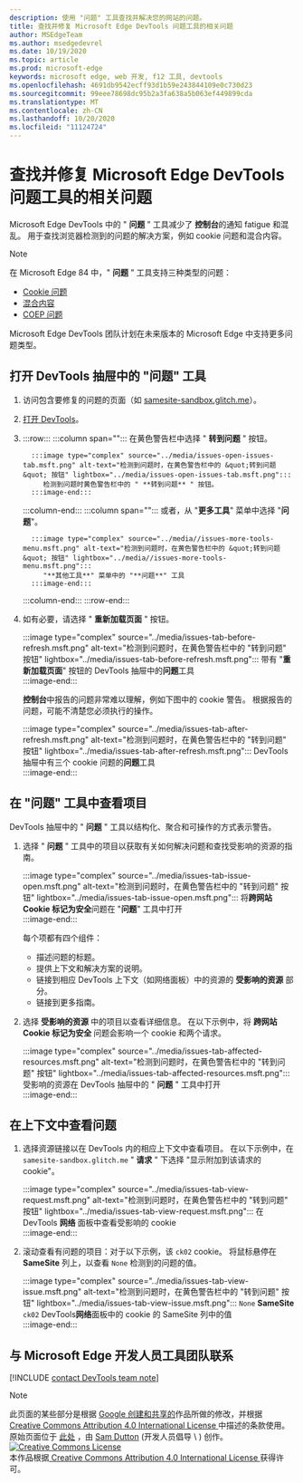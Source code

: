 ```yaml
---
description: 使用 "问题" 工具查找并解决您的网站的问题。
title: 查找并修复 Microsoft Edge DevTools 问题工具的相关问题
author: MSEdgeTeam
ms.author: msedgedevrel
ms.date: 10/19/2020
ms.topic: article
ms.prod: microsoft-edge
keywords: microsoft edge, web 开发, f12 工具, devtools
ms.openlocfilehash: 4691db9542ecff93d1b59e243844109e0c730d23
ms.sourcegitcommit: 99eee78698dc95b2a3fa638a5b063ef449899cda
ms.translationtype: MT
ms.contentlocale: zh-CN
ms.lasthandoff: 10/20/2020
ms.locfileid: "11124724"
---
```

<!-- Copyright Sam Dutton 

   Licensed under the Apache License, Version 2.0 (the "License");
   you may not use this file except in compliance with the License.
   You may obtain a copy of the License at

       https://www.apache.org/licenses/LICENSE-2.0

   Unless required by applicable law or agreed to in writing, software
   distributed under the License is distributed on an "AS IS" BASIS,
   WITHOUT WARRANTIES OR CONDITIONS OF ANY KIND, either express or implied.
   See the License for the specific language governing permissions and
   limitations under the License.  -->  

# 查找并修复 Microsoft Edge DevTools 问题工具的相关问题  

Microsoft Edge DevTools 中的 " **问题** " 工具减少了 **控制台**的通知 fatigue 和混乱。  用于查找浏览器检测到的问题的解决方案，例如 cookie 问题和混合内容。  

> [!NOTE]
> 在 Microsoft Edge 84 中，" **问题** " 工具支持三种类型的问题：  
> *   [Cookie 问题][MDNSameSiteCookies]  
> *   [混合内容][MDNMixedContent]  
> *   [COEP 问题][W3CCOEPSpec]
> 
> Microsoft Edge DevTools 团队计划在未来版本的 Microsoft Edge 中支持更多问题类型。  

## 打开 DevTools 抽屉中的 "问题" 工具  

1.  访问包含要修复的问题的页面（如 [samesite-sandbox.glitch.me][GlitchSamesiteSandbox]）。  
1.  [打开 DevTools][DevtoolsOpen]。  
1.  :::row:::
       :::column span="":::
          在黄色警告栏中选择 " **转到问题** " 按钮。  
          
          :::image type="complex" source="../media/issues-open-issues-tab.msft.png" alt-text="检测到问题时，在黄色警告栏中的 &quot;转到问题&quot; 按钮" lightbox="../media/issues-open-issues-tab.msft.png":::
             检测到问题时黄色警告栏中的 " **转到问题** " 按钮。  
          :::image-end:::  
       :::column-end:::
       :::column span="":::
          或者，从 "**更多工具**" 菜单中选择 "**问题**"。  
          
          :::image type="complex" source="../media//issues-more-tools-menu.msft.png" alt-text="检测到问题时，在黄色警告栏中的 &quot;转到问题&quot; 按钮" lightbox="../media//issues-more-tools-menu.msft.png":::
             "**其他工具**" 菜单中的 "**问题**" 工具  
          :::image-end:::  
       :::column-end:::
    :::row-end:::
    
1.  如有必要，请选择 " **重新加载页面** " 按钮。  
    
    :::image type="complex" source="../media/issues-tab-before-refresh.msft.png" alt-text="检测到问题时，在黄色警告栏中的 &quot;转到问题&quot; 按钮" lightbox="../media/issues-tab-before-refresh.msft.png":::
       带有 "**重新加载页面**" 按钮的 DevTools 抽屉中的**问题**工具  
    :::image-end:::  

    **控制台**中报告的问题非常难以理解，例如下图中的 cookie 警告。  根据报告的问题，可能不清楚您必须执行的操作。  
    
    :::image type="complex" source="../media/issues-tab-after-refresh.msft.png" alt-text="检测到问题时，在黄色警告栏中的 &quot;转到问题&quot; 按钮" lightbox="../media/issues-tab-after-refresh.msft.png":::
       DevTools 抽屉中有三个 cookie 问题的**问题**工具  
    :::image-end:::  
    
## 在 "问题" 工具中查看项目  

DevTools 抽屉中的 " **问题** " 工具以结构化、聚合和可操作的方式表示警告。  

1.  选择 " **问题** " 工具中的项目以获取有关如何解决问题和查找受影响的资源的指南。  
    
    :::image type="complex" source="../media/issues-tab-issue-open.msft.png" alt-text="检测到问题时，在黄色警告栏中的 &quot;转到问题&quot; 按钮" lightbox="../media/issues-tab-issue-open.msft.png":::
       将**跨网站 Cookie 标记为安全**问题在 "**问题**" 工具中打开  
    :::image-end:::  
    
    每个项都有四个组件：  
    
    *   描述问题的标题。  
    *   提供上下文和解决方案的说明。  
    *   链接到相应 DevTools 上下文（如网络面板）中的资源的 **受影响的资源** 部分。  
    *   链接到更多指南。  
    
1.  选择 **受影响的资源** 中的项目以查看详细信息。  在以下示例中，将 **跨网站 Cookie 标记为安全** 问题会影响一个 cookie 和两个请求。  
    
    :::image type="complex" source="../media/issues-tab-affected-resources.msft.png" alt-text="检测到问题时，在黄色警告栏中的 &quot;转到问题&quot; 按钮" lightbox="../media/issues-tab-affected-resources.msft.png":::
       受影响的资源在 DevTools 抽屉中的 " **问题** " 工具中打开  
    :::image-end:::  
    
## 在上下文中查看问题  

1.  选择资源链接以在 DevTools 内的相应上下文中查看项目。  在以下示例中，在 `samesite-sandbox.glitch.me` " **请求** " 下选择 "显示附加到该请求的 cookie"。  
    
    :::image type="complex" source="../media/issues-tab-view-request.msft.png" alt-text="检测到问题时，在黄色警告栏中的 &quot;转到问题&quot; 按钮" lightbox="../media/issues-tab-view-request.msft.png":::
       在 DevTools **网络** 面板中查看受影响的 cookie  
    :::image-end:::  

1.  滚动查看有问题的项目：对于以下示例，该 `ck02` cookie。  将鼠标悬停在 **SameSite** 列上，以查看 `None` 检测到的问题的值。  
    
    :::image type="complex" source="../media/issues-tab-view-issue.msft.png" alt-text="检测到问题时，在黄色警告栏中的 &quot;转到问题&quot; 按钮" lightbox="../media/issues-tab-view-issue.msft.png":::
       `None` **SameSite** `ck02` DevTools**网络**面板中的 cookie 的 SameSite 列中的值  
    :::image-end:::  

## 与 Microsoft Edge 开发人员工具团队联系  

[!INCLUDE [contact DevTools team note](../includes/contact-devtools-team-note.md)]  

<!-- links -->  

[DevtoolsOpen]: ../open.md "打开 Microsoft Edge DevTools |Microsoft 文档"  

[GlitchSamesiteSandbox]: https://samesite-sandbox.glitch.me "SameSite cookie 测试 |故障"  

[MDNSameSiteCookies]: https://developer.mozilla.org/docs/Web/HTTP/Headers/Set-Cookie/SameSite "SameSite cookie |MDN"  
[MDNMixedContent]: https://developer.mozilla.org/docs/Web/Security/Mixed_content "混合内容 |MDN"  

[W3CCOEPSpec]: https://wicg.github.io/cross-origin-embedder-policy "跨起源 Embedder 策略 |Web Incubator 社区组"  

> [!NOTE]
> 此页面的某些部分是根据 [Google 创建和共享的][GoogleSitePolicies]作品所做的修改，并根据[ Creative Commons Attribution 4.0 International License ][CCA4IL]中描述的条款使用。  
> 原始页面位于 [此处](https://developers.google.com/web/tools/chrome-devtools/issues/index) ，由 [Sam Dutton][SamDutton] (开发人员倡导 \ ) 创作。  
[![Creative Commons License][CCby4Image]][CCA4IL]  
本作品根据[ Creative Commons Attribution 4.0 International License ][CCA4IL]获得许可。  

[CCA4IL]: https://creativecommons.org/licenses/by/4.0  
[CCby4Image]: https://i.creativecommons.org/l/by/4.0/88x31.png  
[GoogleSitePolicies]: https://developers.google.com/terms/site-policies  
[KayceBasques]: https://developers.google.com/web/resources/contributors/kaycebasques  
[SamDutton]: https://developers.google.com/web/resources/contributors/samdutton  
